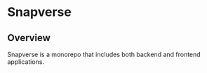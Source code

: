 # Snapverse

## Overview
Snapverse is a monorepo that includes both backend and frontend applications.